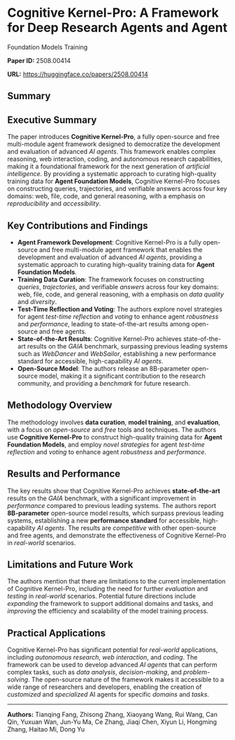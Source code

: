# Cognitive Kernel-Pro: A Framework for Deep Research Agents and Agent
  Foundation Models Training

**Paper ID:** 2508.00414

**URL:** https://huggingface.co/papers/2508.00414

## Summary

## Executive Summary
The paper introduces **Cognitive Kernel-Pro**, a fully open-source and free multi-module agent framework designed to democratize the development and evaluation of advanced *AI agents*. This framework enables complex reasoning, web interaction, coding, and autonomous research capabilities, making it a foundational framework for the next generation of *artificial intelligence*. By providing a systematic approach to curating high-quality training data for **Agent Foundation Models**, Cognitive Kernel-Pro focuses on constructing queries, trajectories, and verifiable answers across four key domains: web, file, code, and general reasoning, with a emphasis on *reproducibility* and *accessibility*.

## Key Contributions and Findings
* **Agent Framework Development**: Cognitive Kernel-Pro is a fully open-source and free multi-module agent framework that enables the development and evaluation of advanced *AI agents*, providing a systematic approach to curating high-quality training data for **Agent Foundation Models**.
* **Training Data Curation**: The framework focuses on constructing *queries*, *trajectories*, and verifiable *answers* across four key domains: web, file, code, and general reasoning, with a emphasis on *data quality* and *diversity*.
* **Test-Time Reflection and Voting**: The authors explore novel strategies for agent *test-time reflection* and *voting* to enhance agent *robustness* and *performance*, leading to state-of-the-art results among open-source and free agents.
* **State-of-the-Art Results**: Cognitive Kernel-Pro achieves state-of-the-art results on the *GAIA* benchmark, surpassing previous leading systems such as *WebDancer* and *WebSailor*, establishing a new performance standard for accessible, high-capability *AI agents*.
* **Open-Source Model**: The authors release an 8B-parameter open-source model, making it a significant contribution to the research community, and providing a *benchmark* for future research.

## Methodology Overview
The methodology involves **data curation**, **model training**, and **evaluation**, with a focus on *open-source* and *free* tools and techniques. The authors use **Cognitive Kernel-Pro** to construct high-quality training data for **Agent Foundation Models**, and employ *novel strategies* for agent *test-time reflection* and *voting* to enhance agent *robustness* and *performance*.

## Results and Performance
The key results show that Cognitive Kernel-Pro achieves **state-of-the-art** results on the *GAIA* benchmark, with a significant improvement in *performance* compared to previous leading systems. The authors report **8B-parameter** open-source model results, which surpass previous leading systems, establishing a new **performance standard** for accessible, high-capability *AI agents*. The results are *competitive* with other open-source and free agents, and demonstrate the effectiveness of Cognitive Kernel-Pro in *real-world* scenarios.

## Limitations and Future Work
The authors mention that there are limitations to the current implementation of Cognitive Kernel-Pro, including the need for further *evaluation* and *testing* in *real-world* scenarios. Potential future directions include *expanding* the framework to support additional domains and tasks, and *improving* the efficiency and scalability of the model training process.

## Practical Applications
Cognitive Kernel-Pro has significant potential for *real-world* applications, including *autonomous research*, *web interaction*, and *coding*. The framework can be used to develop advanced *AI agents* that can perform complex tasks, such as *data analysis*, *decision-making*, and *problem-solving*. The open-source nature of the framework makes it accessible to a wide range of researchers and developers, enabling the creation of *customized* and *specialized* AI agents for specific *domains* and *tasks*.

---

**Authors:** Tianqing Fang, Zhisong Zhang, Xiaoyang Wang, Rui Wang, Can Qin, Yuxuan Wan, Jun-Yu Ma, Ce Zhang, Jiaqi Chen, Xiyun Li, Hongming Zhang, Haitao Mi, Dong Yu
